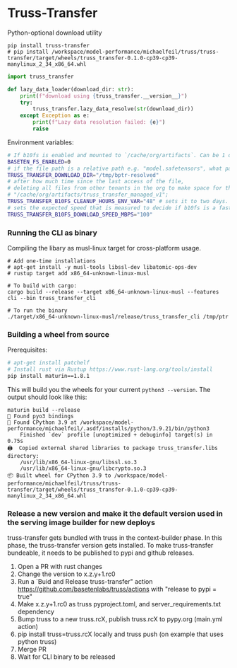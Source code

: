 # Truss-Transfer

Python-optional download utility


```base
pip install truss-transfer
# pip install /workspace/model-performance/michaelfeil/truss/truss-transfer/target/wheels/truss_transfer-0.1.0-cp39-cp39-manylinux_2_34_x86_64.whl
```

```python
import truss_transfer

def lazy_data_loader(download_dir: str):
    print(f"download using {truss_transfer.__version__}")
    try:
        truss_transfer.lazy_data_resolve(str(download_dir))
    except Exception as e:
        print(f"Lazy data resolution failed: {e}")
        raise
```

Environment variables:

```bash
# If b10fs is enabled and mounted to `/cache/org/artifacts`. Can be 1 or 0.
BASETEN_FS_ENABLED=0
# if the file path is a relative path e.g. "model.safetensors", what path to preceed it with. No effect if the path in the manifest is absolute (`/tmp/mymodel/model.safetensors`)
TRUSS_TRANSFER_DOWNLOAD_DIR="/tmp/bptr-resolved"
# after how much time since the last access of the file,
# deleting all files from other tenants in the org to make space for this deployment.
# "/cache/org/artifacts/truss_transfer_managed_v1";
TRUSS_TRANSFER_B10FS_CLEANUP_HOURS_ENV_VAR="48" # sets it to two days.
# sets the expected speed that is measured to decide if b10fs is a fast state.
TRUSS_TRANSFER_B10FS_DOWNLOAD_SPEED_MBPS="100"
```

### Running the CLI as binary

Compiling the libary as musl-linux target for cross-platform usage.
```
# Add one-time installations
# apt-get install -y musl-tools libssl-dev libatomic-ops-dev
# rustup target add x86_64-unknown-linux-musl

# To build with cargo:
cargo build --release --target x86_64-unknown-linux-musl --features cli --bin truss_transfer_cli
```

```
# To run the binary
./target/x86_64-unknown-linux-musl/release/truss_transfer_cli /tmp/ptr
```

### Building a wheel from source

Prerequisites:
```sh
# apt-get install patchelf
# Install rust via Rustup https://www.rust-lang.org/tools/install
pip install maturin==1.8.1
```

This will build you the wheels for your current `python3 --version`.
The output should look like this:
```
maturin build --release
🔗 Found pyo3 bindings
🐍 Found CPython 3.9 at /workspace/model-performance/michaelfeil/.asdf/installs/python/3.9.21/bin/python3
    Finished `dev` profile [unoptimized + debuginfo] target(s) in 0.75s
🖨  Copied external shared libraries to package truss_transfer.libs directory:
    /usr/lib/x86_64-linux-gnu/libssl.so.3
    /usr/lib/x86_64-linux-gnu/libcrypto.so.3
📦 Built wheel for CPython 3.9 to /workspace/model-performance/michaelfeil/truss/truss-transfer/target/wheels/truss_transfer-0.1.0-cp39-cp39-manylinux_2_34_x86_64.whl
```

### Release a new version and make it the default version used in the serving image builder for new deploys
truss-transfer gets bundled with truss in the context-builder phase. In this phase, the truss-transfer version gets installed.
To make truss-transfer bundeable, it needs to be published to pypi and github releases. 

1. Open a PR with rust changes
2. Change the version to x.z.y+1.rc0 
3. Run a `Buid and Release truss-transfer" action https://github.com/basetenlabs/truss/actions with "release to pypi = true"
4. Make x.z.y+1.rc0  as truss pyproject.toml, and server_requirements.txt dependency
5. Bump truss to a new truss.rcX, publish truss.rcX to pypy.org (main.yml action)
6. pip install truss=truss.rcX locally and truss push (on example that uses python truss)
7. Merge PR
8. Wait for CLI binary to be released